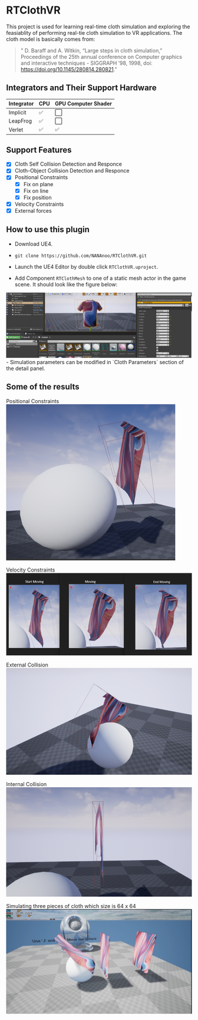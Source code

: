 # RTClothVR

This project is used for learning real-time cloth simulation and exploring the feasiablity of performing real-tie cloth simulation to VR applications. The cloth model is basically comes from:

>"
D. Baraff and A. Witkin, “Large steps in cloth simulation,” Proceedings of the 25th annual conference on Computer graphics and interactive techniques  - SIGGRAPH ’98, 1998, doi: https://doi.org/10.1145/280814.280821."

## Integrators and Their Support Hardware

| Integrator | CPU | GPU Computer Shader|
|------------|-----|--------------------|
| Implicit | :white_check_mark: | :white_large_square: |
| LeapFrog | :white_check_mark:  | :white_large_square: |
| Verlet | :white_check_mark:  | :white_check_mark: |

## Support Features

- [x] Cloth Self Collision Detection and Responce
- [x] Cloth-Object Collision Detection and Responce
- [x] Positional Constraints
  - [x] Fix on plane
  - [x] Fix on line
  - [x] Fix position

- [x] Velocity Constraints
- [x] External forces

## How to use this plugin

- Download UE4.

- `git clone https://github.com/NANAnoo/RTClothVR.git`
- Launch the UE4 Editor by double click `RTClothVR.uproject`.
- Add Component `RTClothMesh` to one of a static mesh actor in the game scene. It should look like the figure below:
<img src='./screenshoots/LoadTShirt.png'>
- Simulation parameters can be modified in `Cloth Parameters` section of the detail panel.

## Some of the results


Positional Constraints
![Alt text](./screenshoots/image.png)

Velocity Constraints
![Alt text](./screenshoots/image-1.png)

External Collision
![Alt text](./screenshoots/Collision1.png)

Internal Collision
![Alt text](./screenshoots/Collision2.png)

Simulating three pieces of cloth which size is 64 x 64
![Alt text](./screenshoots/3x64x64.png)